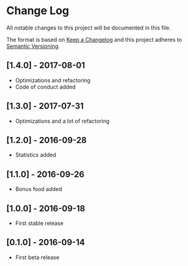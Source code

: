 # Change Log

All notable changes to this project will be documented in this file.

The format is based on [Keep a Changelog](http://keepachangelog.com/) and this project adheres to [Semantic Versioning](http://semver.org/).

## [1.4.0] - 2017-08-01

- Optimizations and refactoring
- Code of conduct added

## [1.3.0] - 2017-07-31

- Optimizations and a lot of refactoring

## [1.2.0] - 2016-09-28

- Statistics added

## [1.1.0] - 2016-09-26

- Bonus food added

## [1.0.0] - 2016-09-18

- First stable release

## [0.1.0] - 2016-09-14

- First beta release
